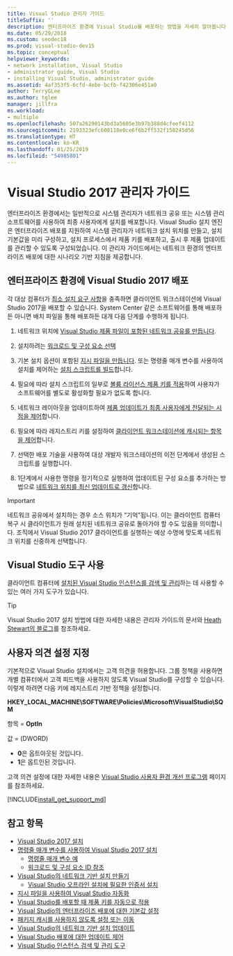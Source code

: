 ```yaml
---
title: Visual Studio 관리자 가이드
titleSuffix: ''
description: 엔터프라이즈 환경에 Visual Studio를 배포하는 방법을 자세히 알아봅니다.
ms.date: 05/29/2018
ms.custom: seodec18
ms.prod: visual-studio-dev15
ms.topic: conceptual
helpviewer_keywords:
- network installation, Visual Studio
- administrator guide, Visual Studio
- installing Visual Studio, administrator guide
ms.assetid: 4af353f5-6cfd-4ebe-bcfb-f42306e451a0
author: TerryGLee
ms.author: tglee
manager: jillfra
ms.workload:
- multiple
ms.openlocfilehash: 507a26290143bd3a5605e3b97b388d4cfeef4112
ms.sourcegitcommit: 2193323efc608118e0ce6f6b2ff532f158245d56
ms.translationtype: HT
ms.contentlocale: ko-KR
ms.lasthandoff: 01/25/2019
ms.locfileid: "54985801"
---
```

# <a name="visual-studio-2017-administrator-guide"></a>Visual Studio 2017 관리자 가이드

엔터프라이즈 환경에서는 일반적으로 시스템 관리자가 네트워크 공유 또는 시스템 관리 소프트웨어를 사용하여 최종 사용자에게 설치를 배포합니다. Visual Studio 설치 엔진은 엔터프라이즈 배포를 지원하여 시스템 관리자가 네트워크 설치 위치를 만들고, 설치 기본값을 미리 구성하고, 설치 프로세스에서 제품 키를 배포하고, 출시 후 제품 업데이트를 관리할 수 있도록 구성되었습니다. 이 관리자 가이드에서는 네트워크 환경의 엔터프라이즈 배포에 대한 시나리오 기반 지침을 제공합니다.

## <a name="deploy-visual-studio-2017-in-an-enterprise-environment"></a>엔터프라이즈 환경에 Visual Studio 2017 배포

각 대상 컴퓨터가 [최소 설치 요구 사항](/visualstudio/productinfo/vs2017-system-requirements-vs)을 충족하면 클라이언트 워크스테이션에 Visual Studio 2017을 배포할 수 있습니다. System Center 같은 소프트웨어를 통해 배포하든 아니면 배치 파일을 통해 배포하든 대개 다음 단계를 수행하게 됩니다.

1. 네트워크 위치에 [Visual Studio 제품 파일이 포함된 네트워크 공유를 만듭니다](create-a-network-installation-of-visual-studio.md).

2. 설치하려는 [워크로드 및 구성 요소 선택](workload-and-component-ids.md)

3. 기본 설치 옵션이 포함된 [지시 파일을 만듭니다](automated-installation-with-response-file.md). 또는 명령줄 매개 변수를 사용하여 설치를 제어하는 [설치 스크립트를 빌드](use-command-line-parameters-to-install-visual-studio.md)합니다.

4. 필요에 따라 설치 스크립트의 일부로 [볼륨 라이선스 제품 키를 적용](automatically-apply-product-keys-when-deploying-visual-studio.md)하여 사용자가 소프트웨어를 별도로 활성화할 필요가 없도록 합니다.

5. 네트워크 레이아웃을 업데이트하여 [제품 업데이트가 최종 사용자에게 전달되는 시점을 제어](controlling-updates-to-visual-studio-deployments.md)합니다.

6. 필요에 따라 레지스트리 키를 설정하여 [클라이언트 워크스테이션에 캐시되는 항목을 제어](set-defaults-for-enterprise-deployments.md)합니다.

7. 선택한 배포 기술을 사용하여 대상 개발자 워크스테이션의 이전 단계에서 생성된 스크립트를 실행합니다.

8. 1단계에서 사용한 명령을 정기적으로 실행하여 업데이트된 구성 요소를 추가하는 방법으로 [네트워크 위치를 최신 업데이트로 갱신](update-a-network-installation-of-visual-studio.md)합니다.

> [!IMPORTANT]
> 네트워크 공유에서 설치하는 경우 소스 위치가 “기억”됩니다. 이는 클라이언트 컴퓨터 복구 시 클라이언트가 원래 설치된 네트워크 공유로 돌아가야 할 수도 있음을 의미합니다. 조직에서 Visual Studio 2017 클라이언트를 실행하는 예상 수명에 맞도록 네트워크 위치를 신중하게 선택합니다.

## <a name="use-visual-studio-tools"></a>Visual Studio 도구 사용

클라이언트 컴퓨터에 [설치된 Visual Studio 인스턴스를 검색 및 관리](tools-for-managing-visual-studio-instances.md)하는 데 사용할 수 있는 여러 가지 도구가 있습니다.

> [!TIP]
> Visual Studio 2017 설치 방법에 대한 자세한 내용은 관리자 가이드의 문서와 [Heath Stewart의 블로그](https://blogs.msdn.microsoft.com/heaths/tag/vs2017/)를 참조하세요.

## <a name="specify-customer-feedback-settings"></a>사용자 의견 설정 지정

기본적으로 Visual Studio 설치에서는 고객 의견을 허용합니다. 그룹 정책을 사용하면 개별 컴퓨터에서 고객 피드백을 사용하지 않도록 Visual Studio를 구성할 수 있습니다. 이렇게 하려면 다음 키에 레지스트리 기반 정책을 설정합니다.

**HKEY_LOCAL_MACHINE\SOFTWARE\Policies\Microsoft\VisualStudio\SQM**

항목 = **OptIn**

값 = (DWORD)
* **0**은 옵트아웃된 것입니다.
* **1**은 옵트인된 것입니다.

고객 의견 설정에 대한 자세한 내용은 [Visual Studio 사용자 환경 개선 프로그램](../ide/visual-studio-experience-improvement-program.md) 페이지를 참조하세요.

[!INCLUDE[install_get_support_md](includes/install_get_support_md.md)]

## <a name="see-also"></a>참고 항목

* [Visual Studio 2017 설치](install-visual-studio.md)
* [명령줄 매개 변수를 사용하여 Visual Studio 2017 설치](use-command-line-parameters-to-install-visual-studio.md)
  * [명령줄 매개 변수 예](command-line-parameter-examples.md)
  * [워크로드 및 구성 요소 ID 참조](workload-and-component-ids.md)
* [Visual Studio의 네트워크 기반 설치 만들기](create-a-network-installation-of-visual-studio.md)
  * [Visual Studio 오프라인 설치에 필요한 인증서 설치](install-certificates-for-visual-studio-offline.md)
* [지시 파일을 사용하여 Visual Studio 자동화](automated-installation-with-response-file.md)
* [Visual Studio를 배포할 때 제품 키를 자동으로 적용](automatically-apply-product-keys-when-deploying-visual-studio.md)
* [Visual Studio의 엔터프라이즈 배포에 대한 기본값 설정](set-defaults-for-enterprise-deployments.md)
* [패키지 캐시를 사용하지 않도록 설정 또는 이동](disable-or-move-the-package-cache.md)
* [Visual Studio의 네트워크 기반 설치 업데이트](update-a-network-installation-of-visual-studio.md)
* [Visual Studio 배포에 대한 업데이트 제어](controlling-updates-to-visual-studio-deployments.md)
* [Visual Studio 인스턴스 검색 및 관리 도구](tools-for-managing-visual-studio-instances.md)
